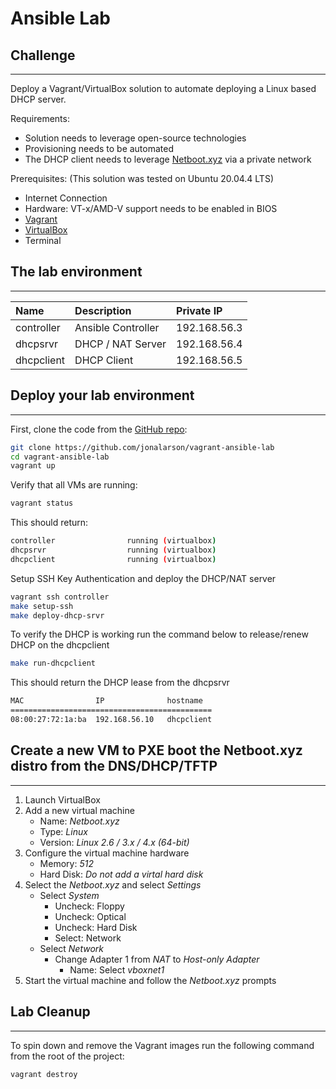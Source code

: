 # Ansible Lab

## Challenge
---
Deploy a Vagrant/VirtualBox solution to automate deploying a Linux based DHCP server.

Requirements:
- Solution needs to leverage open-source technologies
- Provisioning needs to be automated
- The DHCP client needs to leverage [Netboot.xyz](https://netboot.xyz/) via a private network

Prerequisites: (This solution was tested on Ubuntu 20.04.4 LTS)
- Internet Connection
- Hardware: VT-x/AMD-V support needs to be enabled in BIOS
- [Vagrant](https://learn.hashicorp.com/tutorials/vagrant/getting-started-index)
- [VirtualBox](https://www.virtualbox.org/wiki/Downloads)
- Terminal

## The lab environment
---
| Name | Description | Private IP |
|:-----|:------------|:-----------|
| controller | Ansible Controller | 192.168.56.3 |
| dhcpsrvr | DHCP / NAT Server | 192.168.56.4 |
| dhcpclient | DHCP Client | 192.168.56.5 |

## Deploy your lab environment
---
First, clone the code from the [GitHub repo](https://github.com/jonalarson/vagrant-ansible-lab):

```bash
git clone https://github.com/jonalarson/vagrant-ansible-lab
cd vagrant-ansible-lab
vagrant up
```

Verify that all VMs are running:

```bash
vagrant status
```

This should return:

```bash
controller                running (virtualbox)
dhcpsrvr                  running (virtualbox)
dhcpclient                running (virtualbox)
```

Setup SSH Key Authentication and deploy the DHCP/NAT server

```bash
vagrant ssh controller
make setup-ssh
make deploy-dhcp-srvr
```

To verify the DHCP is working run the command below to release/renew DHCP on the dhcpclient

```bash
make run-dhcpclient
```

This should return the DHCP lease from the dhcpsrvr

```bash
MAC                IP              hostname  
=============================================
08:00:27:72:1a:ba  192.168.56.10   dhcpclient     
```

## Create a new VM to PXE boot the Netboot.xyz distro from the DNS/DHCP/TFTP
---

1. Launch VirtualBox
2. Add a new virtual machine
   - Name: _Netboot.xyz_
   - Type: _Linux_
   - Version: _Linux 2.6 / 3.x / 4.x (64-bit)_
3. Configure the virtual machine hardware
   - Memory: _512_
   - Hard Disk: _Do not add a virtal hard disk_
4. Select the _Netboot.xyz_ and select _Settings_
   - Select _System_ 
      - Uncheck: Floppy
      - Uncheck: Optical
      - Uncheck: Hard Disk
      - Select: Network
   - Select _Network_
      - Change Adapter 1 from _NAT_ to _Host-only Adapter_
         - Name: Select _vboxnet1_
5. Start the virtual machine and follow the _Netboot.xyz_ prompts

## Lab Cleanup
---

To spin down and remove the Vagrant images run the following command from the root of the project:

```bash
vagrant destroy
```
